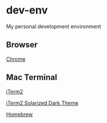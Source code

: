 # dev-env
My personal development environment

## Browser
[Chrome](https://www.google.com/chrome/browser/desktop/index.html)

## Mac Terminal
[iTerm2](https://www.iterm2.com/downloads.html)

[iTerm2 Solarized Dark Theme](https://github.com/altercation/solarized/tree/master/iterm2-colors-solarized)

[Homebrew](http://brew.sh/)
